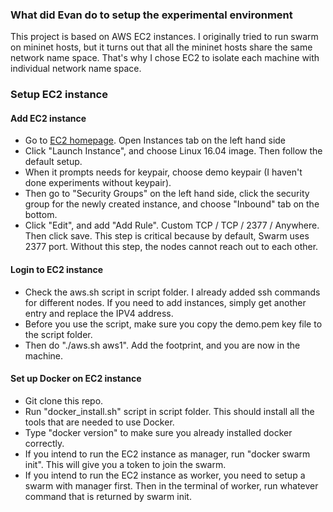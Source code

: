 ### What did Evan do to setup the experimental environment

This project is based on AWS EC2 instances. I originally tried to run swarm on mininet hosts, but it turns out that all the mininet hosts share the same network name space. That's why I chose EC2 to isolate each machine with individual network name space.

### Setup EC2 instance

#### Add EC2 instance
- Go to [EC2 homepage](https://console.aws.amazon.com/ec2/). Open Instances tab on the left hand side
- Click "Launch Instance", and choose Linux 16.04 image. Then follow the default setup.
- When it prompts needs for keypair, choose demo keypair (I haven't done experiments without keypair).
- Then go to "Security Groups" on the left hand side, click the security group for the newly created instance, and choose "Inbound" tab on the bottom.
- Click "Edit", and add "Add Rule". Custom TCP / TCP / 2377 / Anywhere. Then click save. This step is critical because by default, Swarm uses 2377 port. Without this step, the nodes cannot reach out to each other.


#### Login to EC2 instance
- Check the aws.sh script in script folder. I already added ssh commands for different nodes. If you need to add instances, simply get another entry and replace the IPV4 address.
- Before you use the script, make sure you copy the demo.pem key file to the script folder.
- Then do "./aws.sh aws1". Add the footprint, and you are now in the machine.

#### Set up Docker on EC2 instance
- Git clone this repo.
- Run "docker_install.sh" script in script folder. This should install all the tools that are needed to use Docker.
- Type "docker version" to make sure you already installed docker correctly. 
- If you intend to run the EC2 instance as manager, run "docker swarm init". This will give you a token to join the swarm.
- If you intend to run the EC2 instance as worker, you need to setup a swarm with manager first. Then in the terminal of worker, run whatever command that is returned by swarm init. 


